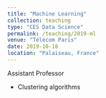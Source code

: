```yaml
---
title: "Machine Learning"
collection: teaching
type: "CES Data Science"
permalink: /teaching/2019-ml
venue: "Télécom Paris"
date: 2019-10-18
location: "Palaiseau, France"
---
```


Assistant Professor
+ Clustering algorithms
